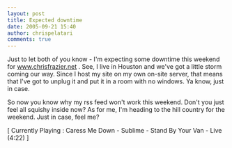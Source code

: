 ```yaml
---
layout: post
title: Expected downtime
date: 2005-09-21 15:40
author: chrispelatari
comments: true
---
```


<p>Just to let both of you know - I'm expecting some downtime this weekend for 
<a href="http://www.chrisfrazier.net">www.chrisfrazier.net</a> . See, I live in 
Houston and we've got a little storm coming our way. Since I host my site on my 
own on-site server, that means that I've got to unplug it and put it in a room 
with no windows. Ya know, just in case.</p>
<p>So now you know why my rss feed won't work this weekend. Don't you just 
feel all squishy inside now? As for me, I'm heading to the hill country for the 
weekend. Just in case, feel me?</p>
<p class="media">[ Currently Playing : Caress Me Down - Sublime - Stand By Your 
Van - Live (4:22) ]</p>
